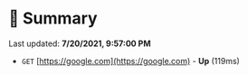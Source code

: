 # 📖 Summary
Last updated: **7/20/2021, 9:57:00 PM**

- `GET` [https://google.com](https://google.com) - **Up** (119ms)
